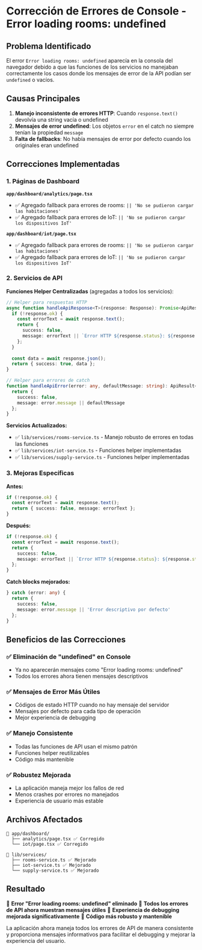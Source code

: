 # Corrección de Errores de Console - Error loading rooms: undefined

## Problema Identificado

El error `Error loading rooms: undefined` aparecía en la consola del navegador debido a que las funciones de los servicios no manejaban correctamente los casos donde los mensajes de error de la API podían ser `undefined` o vacíos.

## Causas Principales

1. **Manejo inconsistente de errores HTTP**: Cuando `response.text()` devolvía una string vacía o undefined
2. **Mensajes de error undefined**: Los objetos `error` en el catch no siempre tenían la propiedad `message`
3. **Falta de fallbacks**: No había mensajes de error por defecto cuando los originales eran undefined

## Correcciones Implementadas

### 1. Páginas de Dashboard

**`app/dashboard/analytics/page.tsx`**
- ✅ Agregado fallback para errores de rooms: `|| 'No se pudieron cargar las habitaciones'`
- ✅ Agregado fallback para errores de IoT: `|| 'No se pudieron cargar los dispositivos IoT'`

**`app/dashboard/iot/page.tsx`**
- ✅ Agregado fallback para errores de rooms: `|| 'No se pudieron cargar las habitaciones'`
- ✅ Agregado fallback para errores de IoT: `|| 'No se pudieron cargar los dispositivos IoT'`

### 2. Servicios de API

**Funciones Helper Centralizadas** (agregadas a todos los servicios):
```typescript
// Helper para respuestas HTTP
async function handleApiResponse<T>(response: Response): Promise<ApiResult<T>> {
  if (!response.ok) {
    const errorText = await response.text();
    return { 
      success: false, 
      message: errorText || `Error HTTP ${response.status}: ${response.statusText}` 
    };
  }
  
  const data = await response.json();
  return { success: true, data };
}

// Helper para errores de catch
function handleApiError(error: any, defaultMessage: string): ApiResult<any> {
  return { 
    success: false, 
    message: error.message || defaultMessage 
  };
}
```

**Servicios Actualizados:**
- ✅ `lib/services/rooms-service.ts` - Manejo robusto de errores en todas las funciones
- ✅ `lib/services/iot-service.ts` - Funciones helper implementadas
- ✅ `lib/services/supply-service.ts` - Funciones helper implementadas

### 3. Mejoras Específicas

**Antes:**
```typescript
if (!response.ok) {
  const errorText = await response.text();
  return { success: false, message: errorText };
}
```

**Después:**
```typescript
if (!response.ok) {
  const errorText = await response.text();
  return { 
    success: false, 
    message: errorText || `Error HTTP ${response.status}: ${response.statusText}` 
  };
}
```

**Catch blocks mejorados:**
```typescript
} catch (error: any) {
  return { 
    success: false, 
    message: error.message || 'Error descriptivo por defecto' 
  };
}
```

## Beneficios de las Correcciones

### ✅ **Eliminación de "undefined" en Console**
- Ya no aparecerán mensajes como "Error loading rooms: undefined"
- Todos los errores ahora tienen mensajes descriptivos

### ✅ **Mensajes de Error Más Útiles**
- Códigos de estado HTTP cuando no hay mensaje del servidor
- Mensajes por defecto para cada tipo de operación
- Mejor experiencia de debugging

### ✅ **Manejo Consistente**
- Todas las funciones de API usan el mismo patrón
- Funciones helper reutilizables
- Código más mantenible

### ✅ **Robustez Mejorada**
- La aplicación maneja mejor los fallos de red
- Menos crashes por errores no manejados
- Experiencia de usuario más estable

## Archivos Afectados

```
📁 app/dashboard/
  ├── analytics/page.tsx ✅ Corregido
  └── iot/page.tsx ✅ Corregido

📁 lib/services/
  ├── rooms-service.ts ✅ Mejorado
  ├── iot-service.ts ✅ Mejorado
  └── supply-service.ts ✅ Mejorado
```

## Resultado

🎯 **Error "Error loading rooms: undefined" eliminado**
🎯 **Todos los errores de API ahora muestran mensajes útiles**
🎯 **Experiencia de debugging mejorada significativamente**
🎯 **Código más robusto y mantenible**

La aplicación ahora maneja todos los errores de API de manera consistente y proporciona mensajes informativos para facilitar el debugging y mejorar la experiencia del usuario.
